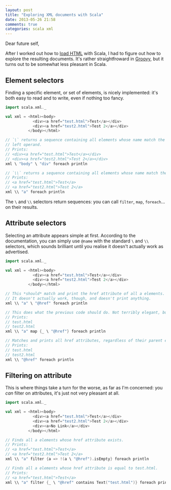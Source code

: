 ```yaml
---
layout: post
title: "Exploring XML documents with Scala"
date: 2013-05-26 21:58
comments: true
categories: scala xml
---
```

Dear future self,

After I worked out how to [load HTML](/blog/2013/05/24/bridging-cyberneko-and-scala/) with Scala, I had to figure out
how to explore the resulting documents. It's rather straightfroward in
[Groovy](/blog/2013/04/09/using-gpath-with-xmlslurper/), but it turns out to be somewhat less pleasant in Scala.

<!-- more -->



## Element selectors
Finding a specific element, or set of elements, is nicely implemented: it's both easy to read and to write, even if
nothing too fancy.

```scala
import scala.xml._

val xml = <html><body>
            <div><a href="test.html">Test</a></div>
            <div><a href="test2.html">Test 2</a></div>
          </body></html>

// `\` returns a sequence containing all elements whose name match the right operand and are direct descendants of the
// left operand.
// Prints:
// <div><a href="test.html">Test</a></div>
// <div><a href="test2.html">Test 2</a></div>
xml \ "body" \ "div" foreach println

// `\\` returns a sequence containing all elements whose name match the right operand, regardless of their depth.
// Prints:
// <a href="test.html">Test</a>
// <a href="test2.html">Test 2</a>
xml \\ "a" foreach println
```

The `\` and `\\` selectors return sequences: you can call `filter`, `map`, `foreach`... on their results.



## Attribute selectors
Selecting an attribute appears simple at first. According to the documentation, you can simply use `@name` with the
standard `\` and `\\` selectors, which sounds brilliant until you realise it doesn't actually work as advertised.

```scala
import scala.xml._

val xml = <html><body>
            <div><a href="test.html">Test</a></div>
            <div><a href="test2.html">Test 2</a></div>
          </body></html>

// This *should* match and print the href attribute of all a elements.
// It doesn't actually work, though, and doesn't print anything.
xml \\ "a" \ "@href" foreach println

// This does what the previous code should do. Not terribly elegant, but gets the job done.
// Prints:
// test.html
// test2.html
xml \\ "a" map {_ \ "@href"} foreach println

// Matches and prints all href attributes, regardless of their parent element.
// Prints:
// test.html
// test2.html
xml \\ "@href" foreach println

```


## Filtering on attribute
This is where things take a turn for the worse, as far as I'm concerned: you *can* filter on attributes, it's just not
very pleasant at all.

```scala
import scala.xml._

val xml = <html><body>
            <div><a href="test.html">Test</a></div>
            <div><a href="test2.html">Test 2</a></div>
            <div><a>No Link</a></div>
          </body></html>

// Finds all a elements whose href attribute exists.
// Prints:
// <a href="test.html">Test</a>
// <a href="test2.html">Test 2</a>
xml \\ "a" filter {a => !(a \ "@href").isEmpty} foreach println

// Finds all a elements whose href attribute is equal to test.html.
// Prints:
// <a href="test.html">Test</a>
xml \\ "a" filter {_ \ "@href" contains Text("test.html")} foreach println
```
